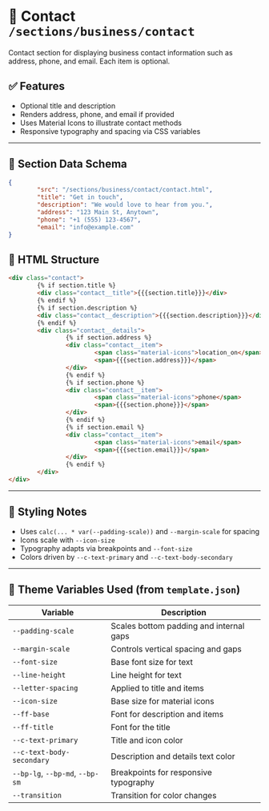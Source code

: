 # 📂 Contact `/sections/business/contact`

Contact section for displaying business contact information such as address, phone, and email. Each item is optional.

## ✅ Features

-   Optional title and description
-   Renders address, phone, and email if provided
-   Uses Material Icons to illustrate contact methods
-   Responsive typography and spacing via CSS variables

---

## 🧾 Section Data Schema

```json
{
        "src": "/sections/business/contact/contact.html",
        "title": "Get in touch",
        "description": "We would love to hear from you.",
        "address": "123 Main St, Anytown",
        "phone": "+1 (555) 123-4567",
        "email": "info@example.com"
}
```

## 🧱 HTML Structure

```html
<div class="contact">
        {% if section.title %}
        <div class="contact__title">{{{section.title}}}</div>
        {% endif %}
        {% if section.description %}
        <div class="contact__description">{{{section.description}}}</div>
        {% endif %}
        <div class="contact__details">
                {% if section.address %}
                <div class="contact__item">
                        <span class="material-icons">location_on</span>
                        <span>{{{section.address}}}</span>
                </div>
                {% endif %}
                {% if section.phone %}
                <div class="contact__item">
                        <span class="material-icons">phone</span>
                        <span>{{{section.phone}}}</span>
                </div>
                {% endif %}
                {% if section.email %}
                <div class="contact__item">
                        <span class="material-icons">email</span>
                        <span>{{{section.email}}}</span>
                </div>
                {% endif %}
        </div>
</div>
```

---

## 🎨 Styling Notes

-   Uses `calc(... * var(--padding-scale))` and `--margin-scale` for spacing
-   Icons scale with `--icon-size`
-   Typography adapts via breakpoints and `--font-size`
-   Colors driven by `--c-text-primary` and `--c-text-body-secondary`

---

## 🧩 Theme Variables Used (from `template.json`)

| Variable | Description |
| --- | --- |
| `--padding-scale` | Scales bottom padding and internal gaps |
| `--margin-scale` | Controls vertical spacing and gaps |
| `--font-size` | Base font size for text |
| `--line-height` | Line height for text |
| `--letter-spacing` | Applied to title and items |
| `--icon-size` | Base size for material icons |
| `--ff-base` | Font for description and items |
| `--ff-title` | Font for the title |
| `--c-text-primary` | Title and icon color |
| `--c-text-body-secondary` | Description and details text color |
| `--bp-lg`, `--bp-md`, `--bp-sm` | Breakpoints for responsive typography |
| `--transition` | Transition for color changes |

